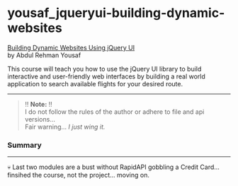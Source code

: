 # yousaf_jqueryui-building-dynamic-websites

[Building Dynamic Websites Using jQuery UI](https://www.pluralsight.com/courses/jqueryui-building-dynamic-websites)  
by Abdul Rehman Yousaf  

This course will teach you how to use the jQuery UI library to build interactive and user-friendly web interfaces by building a real world application to search available flights for your desired route.

___

> :bangbang: **Note:** :bangbang:  
> I do not follow the rules of the author or adhere to file and api versions...  
> Fair warning... _I just wing it._  


### Summary
---
:skull: Last two modules are a bust without RapidAPI gobbling a Credit Card... finsihed the course, not the project... moving on.